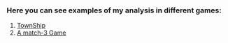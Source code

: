 ### Here you can see examples of my analysis in different games:

1) [TownShip](https://github.com/AdamovichAleksey/Game_Analytics/blob/master/TownShip/Analysis.Rmd)
2) [A match-3 Game](https://github.com/AdamovichAleksey/Game_Analytics/tree/master/match-3_Game)
